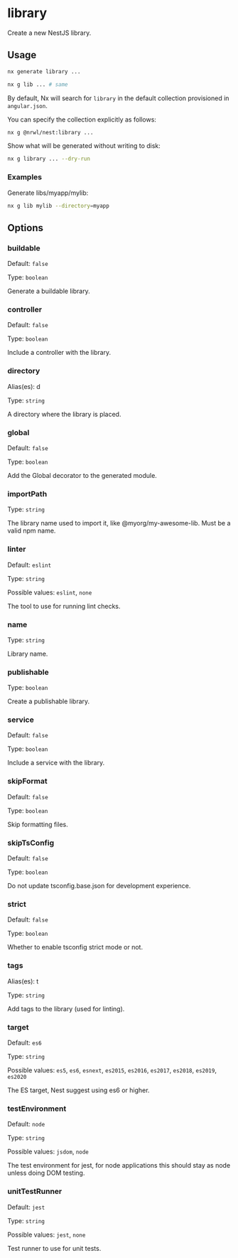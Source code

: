 # library

Create a new NestJS library.

## Usage

```bash
nx generate library ...
```

```bash
nx g lib ... # same
```

By default, Nx will search for `library` in the default collection provisioned in `angular.json`.

You can specify the collection explicitly as follows:

```bash
nx g @nrwl/nest:library ...
```

Show what will be generated without writing to disk:

```bash
nx g library ... --dry-run
```

### Examples

Generate libs/myapp/mylib:

```bash
nx g lib mylib --directory=myapp
```

## Options

### buildable

Default: `false`

Type: `boolean`

Generate a buildable library.

### controller

Default: `false`

Type: `boolean`

Include a controller with the library.

### directory

Alias(es): d

Type: `string`

A directory where the library is placed.

### global

Default: `false`

Type: `boolean`

Add the Global decorator to the generated module.

### importPath

Type: `string`

The library name used to import it, like @myorg/my-awesome-lib. Must be a valid npm name.

### linter

Default: `eslint`

Type: `string`

Possible values: `eslint`, `none`

The tool to use for running lint checks.

### name

Type: `string`

Library name.

### publishable

Type: `boolean`

Create a publishable library.

### service

Default: `false`

Type: `boolean`

Include a service with the library.

### skipFormat

Default: `false`

Type: `boolean`

Skip formatting files.

### skipTsConfig

Default: `false`

Type: `boolean`

Do not update tsconfig.base.json for development experience.

### strict

Default: `false`

Type: `boolean`

Whether to enable tsconfig strict mode or not.

### tags

Alias(es): t

Type: `string`

Add tags to the library (used for linting).

### target

Default: `es6`

Type: `string`

Possible values: `es5`, `es6`, `esnext`, `es2015`, `es2016`, `es2017`, `es2018`, `es2019`, `es2020`

The ES target, Nest suggest using es6 or higher.

### testEnvironment

Default: `node`

Type: `string`

Possible values: `jsdom`, `node`

The test environment for jest, for node applications this should stay as node unless doing DOM testing.

### unitTestRunner

Default: `jest`

Type: `string`

Possible values: `jest`, `none`

Test runner to use for unit tests.
